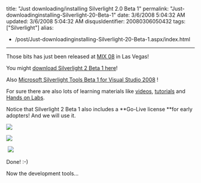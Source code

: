 title: "Just downloading/installing Silverlight 2.0 Beta 1"
permalink: "Just-downloadinginstalling-Silverlight-20-Beta-1"
date: 3/6/2008 5:04:32 AM
updated: 3/6/2008 5:04:32 AM
disqusIdentifier: 20080306050432
tags: ["Silverlight"]
alias:
 - /post/Just-downloadinginstalling-Silverlight-20-Beta-1.aspx/index.html
---
Those bits has just been released at [MIX 08](http://visitmix.com/2008) in Las Vegas!

You might [download Silverlight 2 Beta 1 here](http://www.microsoft.com/silverlight/resources/installationFiles.aspx?v=2.0)!
<!-- more -->

Also [Microsoft Silverlight Tools Beta 1 for Visual Studio 2008](http://www.microsoft.com/downloads/details.aspx?FamilyId=E0BAE58E-9C0B-4090-A1DB-F134D9F095FD&displaylang=en) !

For sure there are also lots of learning materials like [videos](http://www.silverlight.net/Learn/videocat.aspx?cat=2), [tutorials](http://www.silverlight.net/learn/tutorials.aspx) and [Hands on Labs](http://www.silverlight.net/learn/labs.aspx). 

Notice that Silverlight 2 Beta 1 also includes a **Go-Live license **for early adopters! And we will use it.

![](http://farm4.static.flickr.com/3086/2312369419_049e25e75e_o.jpg) 

![](http://farm4.static.flickr.com/3179/2312373001_bcb62b0ebe_o.jpg) 

 ![](http://farm4.static.flickr.com/3292/2312374875_100230d1d6_o.jpg) 

Done! :-)

Now the development tools...
